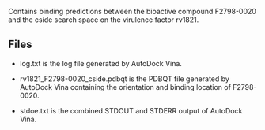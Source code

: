 Contains binding predictions between the bioactive compound F2798-0020 and the cside search space on the virulence factor rv1821.

## Files

- log.txt is the log file generated by AutoDock Vina.

- rv1821_F2798-0020_cside.pdbqt is the PDBQT file generated by AutoDock Vina containing the orientation and binding location of F2798-0020.

- stdoe.txt is the combined STDOUT and STDERR output of AutoDock Vina.

